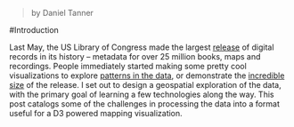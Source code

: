 > by Daniel Tanner

#Introduction

Last May, the US Library of Congress made the largest [release](https://www.si.umich.edu/news/library-congress-opened-its-catalogs-why-it-matters#gsc.tab=0) of digital records in its history – metadata for over 25 million books, maps and recordings. People immediately started making some pretty cool visualizations to explore [patterns in the data](http://sappingattention.blogspot.com/2017/05/a-brief-visual-history-of-marc.html), or demonstrate the [incredible size](https://medium.com/@thisismattmiller/library-of-congress-lists-57ddd177f1e2?loclr=blogsig) of the release. I set out to design a geospatial exploration of the data, with the primary goal of learning a few technologies along the way. This post catalogs some of the challenges in processing the data into a format useful for a D3 powered mapping visualization.